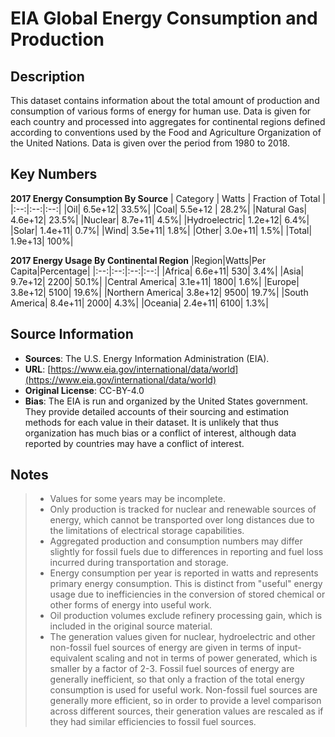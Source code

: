 
# EIA Global Energy Consumption and Production

## Description 
This dataset contains information about the total amount of production and consumption of
various forms of energy for human use. Data is given for each country and processed into
aggregates for continental regions defined according to conventions used by the Food and
Agriculture Organization of the United Nations. Data is given over the period from 1980
to 2018.


## Key Numbers

**2017 Energy Consumption By Source**
| Category | Watts | Fraction of Total |
|:--:|:--:|:--:|
|Oil| 6.5e+12| 33.5%|
|Coal| 5.5e+12 | 28.2%|
|Natural Gas| 4.6e+12| 23.5%|
|Nuclear| 8.7e+11| 4.5%|
|Hydroelectric| 1.2e+12| 6.4%|
|Solar| 1.4e+11| 0.7%|
|Wind| 3.5e+11| 1.8%|
|Other| 3.0e+11| 1.5%|
|Total| 1.9e+13| 100%|

**2017 Energy Usage By Continental Region**
|Region|Watts|Per Capita|Percentage|
|:--:|:--:|:--:|:--:|
|Africa| 6.6e+11| 530| 3.4%|
|Asia| 9.7e+12| 2200| 50.1%|
|Central America| 3.1e+11| 1800| 1.6%|
|Europe| 3.8e+12| 5100| 19.6%|
|Northern America| 3.8e+12| 9500| 19.7%|
|South America| 8.4e+11| 2000| 4.3%|
|Oceania| 2.4e+11| 6100| 1.3%|

## Source Information
* **Sources**: The U.S. Energy Information Administration (EIA).
* **URL**: [https://www.eia.gov/international/data/world](https://www.eia.gov/international/data/world) 
* **Original License**: CC-BY-4.0
* **Bias**: The EIA is run and organized by the United States government. They provide detailed
accounts of their sourcing and estimation methods for each value in their dataset. It is unlikely
that thus organization has much bias or a conflict of interest, although data reported by countries
may have a conflict of interest. 

## Notes
> * Values for some years may be incomplete.
> * Only production is tracked for nuclear and renewable sources of energy, which cannot be transported
over long distances due to the limitations of electrical storage capabilities.
> * Aggregated production and consumption numbers may differ slightly for fossil fuels due to differences
in reporting and fuel loss incurred during transportation and storage.
> * Energy consumption per year is reported in watts and represents primary energy consumption. This is distinct
from "useful" energy usage due to inefficiencies in the conversion of stored chemical or other forms
of energy into useful work.
> * Oil production volumes exclude refinery processing gain, which is included in the original source material.
> * The generation values given for nuclear, hydroelectric and other non-fossil fuel sources of energy are given
in terms of input-equivalent scaling and not in terms of power generated, which is smaller by a factor of 2-3.
Fossil fuel sources of energy are generally inefficient, so that only a fraction of the total energy consumption is
used for useful work. Non-fossil fuel sources are generally more efficient, so in order to provide a level comparison
across different sources, their generation values are rescaled as if they had similar efficiencies to fossil fuel
sources.

